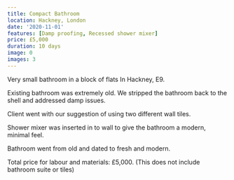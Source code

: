 ```yaml
---
title: Compact Bathroom
location: Hackney, London
date: '2020-11-01'
features: [Damp proofing, Recessed shower mixer]
price: £5,000
duration: 10 days
image: 0
images: 3
---
```


Very small bathroom in a block of flats In Hackney, E9.

Existing bathroom was extremely old. We stripped the bathroom back to the shell
and addressed damp issues.

Client went with our suggestion of using two different wall tiles.

Shower mixer was inserted in to wall to give the bathroom a modern, minimal feel.

Bathroom went from old and dated to fresh and modern.

Total price for labour and materials: £5,000.
(This does not include bathroom suite or tiles)
